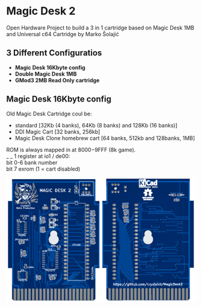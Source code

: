 # Magic Desk 2
Open Hardware Project to build a 3 in 1 cartridge based on Magic Desk 1MB and Universal c64 Cartridge by Marko Šolajić

3 Different Configuratios
-------------------------
- **Magic Desk 16Kbyte config**
- **Double Magic Desk 1MB**
- **GMod3 2MB Read Only cartridge**

Magic Desk 16Kbyte config
-------------------------
Old Magic Desk Cartridge coul be:
- standard [32Kb (4 banks), 64Kb (8 banks) and 128Kb (16 banks)]
- DDI Magic Cart [32 banks, 256kb]
- Magic Desk Clone homebrew cart [64 banks, 512kb and 128banks, 1MB]

ROM is always mapped in at $8000-$9FFF (8k game).<br />
_ _ 1 register at io1 / de00:<br />
bit 0-6   bank number<br />
bit 7     exrom (1 = cart disabled)



![PCB](./images/MD2.png)
